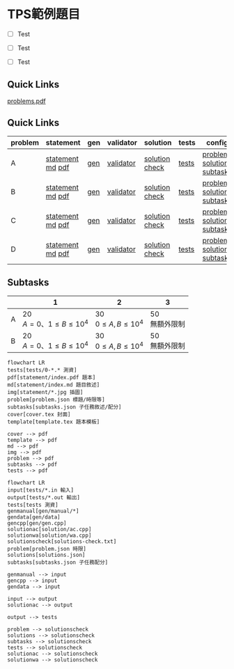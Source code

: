 # TPS範例題目

- [ ] Test
- [ ] Test
- [ ] Test


## Quick Links
[problems.pdf](pA/attachments/problems.pdf)

## Quick Links

| problem | statement | gen | validator | solution | tests | config |
| --- | --- | --- | --- | --- | --- | --- |
| A | [statement](pA/statement) [md](pA/statement/index.md) [pdf](pA/statement/index.pdf) | [gen](pA/gen) | [validator](pA/validator) | [solution](pA/solution) [check](pA/solutions-check.txt) | [tests](pA/tests) | [problem](pA/problem.json) [solutions](pA/solutions.json) [subtasks](pA/subtasks.json) |
| B | [statement](pB/statement) [md](pB/statement/index.md) [pdf](pB/statement/index.pdf) | [gen](pB/gen) | [validator](pB/validator) | [solution](pB/solution) [check](pB/solutions-check.txt) | [tests](pB/tests) | [problem](pB/problem.json) [solutions](pB/solutions.json) [subtasks](pB/subtasks.json) |
| C | [statement](pC/statement) [md](pC/statement/index.md) [pdf](pC/statement/index.pdf) | [gen](pC/gen) | [validator](pC/validator) | [solution](pC/solution) [check](pC/solutions-check.txt) | [tests](pC/tests) | [problem](pC/problem.json) [solutions](pC/solutions.json) [subtasks](pC/subtasks.json) |
| D | [statement](pD/statement) [md](pD/statement/index.md) [pdf](pD/statement/index.pdf) | [gen](pD/gen) | [validator](pD/validator) | [solution](pD/solution) [check](pD/solutions-check.txt) | [tests](pD/tests) | [problem](pD/problem.json) [solutions](pD/solutions.json) [subtasks](pD/subtasks.json) |
<!-- new problem -->

## Subtasks
<!-- subtasks start -->
| | 1 | 2 | 3 |
| --- | --- | --- | --- |
| A | 20<br>$A = 0$、$1 \leq B \leq 10^{4}$ | 30<br>$0 \leq A, B \leq 10^{4}$ | 50<br>無額外限制 |
| B | 20<br>$A = 0$、$1 \leq B \leq 10^{4}$ | 30<br>$0 \leq A, B \leq 10^{4}$ | 50<br>無額外限制 |
<!-- subtasks end -->

```mermaid
flowchart LR
tests[tests/0-*.* 測資]
pdf[statement/index.pdf 題本]
md[statement/index.md 題目敘述]
img[statement/*.jpg 插圖]
problem[problem.json 標題/時限等]
subtasks[subtasks.json 子任務敘述/配分]
cover[cover.tex 封面]
template[template.tex 題本模板]

cover --> pdf
template --> pdf
md --> pdf
img --> pdf
problem --> pdf
subtasks --> pdf
tests --> pdf
```

```mermaid
flowchart LR
input[tests/*.in 輸入]
output[tests/*.out 輸出]
tests[tests 測資]
genmanual[gen/manual/*]
gendata[gen/data]
gencpp[gen/gen.cpp]
solutionac[solution/ac.cpp]
solutionwa[solution/wa.cpp]
solutionscheck[solutions-check.txt]
problem[problem.json 時限]
solutions[solutions.json]
subtasks[subtasks.json 子任務配分]

genmanual --> input
gencpp --> input
gendata --> input

input --> output
solutionac --> output

output --> tests

problem --> solutionscheck
solutions --> solutionscheck
subtasks --> solutionscheck
tests --> solutionscheck
solutionac --> solutionscheck
solutionwa --> solutionscheck
```
